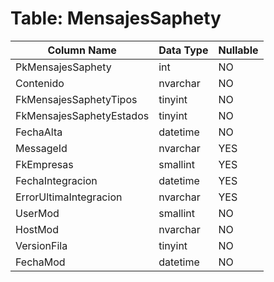 # Table: MensajesSaphety

| Column Name | Data Type | Nullable |
|-------------|-----------|----------|
| PkMensajesSaphety | int | NO |
| Contenido | nvarchar | NO |
| FkMensajesSaphetyTipos | tinyint | NO |
| FkMensajesSaphetyEstados | tinyint | NO |
| FechaAlta | datetime | NO |
| MessageId | nvarchar | YES |
| FkEmpresas | smallint | YES |
| FechaIntegracion | datetime | YES |
| ErrorUltimaIntegracion | nvarchar | YES |
| UserMod | smallint | NO |
| HostMod | nvarchar | NO |
| VersionFila | tinyint | NO |
| FechaMod | datetime | NO |
